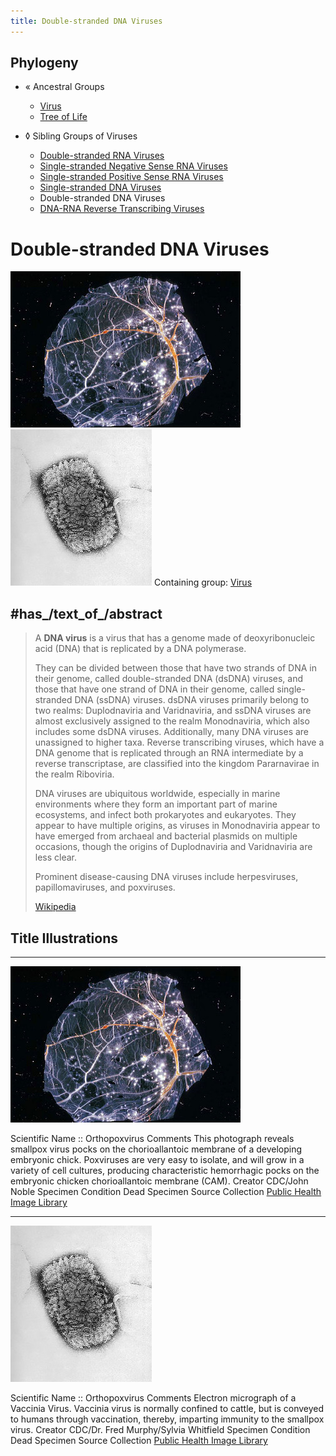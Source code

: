 ```yaml
---
title: Double-stranded DNA Viruses
---
```


## Phylogeny 

-   « Ancestral Groups  
    -   [Virus](../Virus.md)
    -   [Tree of Life](../Tree_of_Life.md)

-   ◊ Sibling Groups of  Viruses
    -   [Double-stranded RNA         Viruses](Double-stranded_RNA_Virus.md)
    -   [Single-stranded Negative Sense RNA         Viruses](Single-stranded_Negative_Sense_RNA_Viruses)
    -   [Single-stranded Positive Sense RNA         Viruses](Single-stranded_Positive_Sense_RNA_Viruses)
    -   [Single-stranded DNA         Viruses](Single-stranded_DNA_Virus.md)
    -   Double-stranded DNA Viruses
    -   [DNA-RNA Reverse Transcribing         Viruses](DNA-RNA_Reverse_Transcribing_Viruses)


# Double-stranded DNA Viruses 

![ ](Double-stranded_DNA_Virus/PHIL_3274_lores_002.jpg) ![ ](Double-stranded_DNA_Virus/PHIL_1877_lores_002.jpg) 
Containing group: [Virus](../Virus.md)

## #has_/text_of_/abstract 

> A **DNA virus** is a virus that has a genome made of deoxyribonucleic acid (DNA) 
> that is replicated by a DNA polymerase. 
> 
> They can be divided between those that have two strands of DNA in their genome, called double-stranded DNA (dsDNA) viruses, and those that have one strand of DNA in their genome, called single-stranded DNA (ssDNA) viruses. dsDNA viruses primarily belong to two realms: Duplodnaviria and Varidnaviria, and ssDNA viruses are almost exclusively assigned to the realm Monodnaviria, which also includes some dsDNA viruses. Additionally, many DNA viruses are unassigned to higher taxa. Reverse transcribing viruses, which have a DNA genome that is replicated through an RNA intermediate by a reverse transcriptase, are classified into the kingdom Pararnavirae in the realm Riboviria.
>
> DNA viruses are ubiquitous worldwide, especially in marine environments where they form an important part of marine ecosystems, and infect both prokaryotes and eukaryotes. They appear to have multiple origins, as viruses in Monodnaviria appear to have emerged from archaeal and bacterial plasmids on multiple occasions, though the origins of Duplodnaviria and Varidnaviria are less clear.
>
> Prominent disease-causing DNA viruses include herpesviruses, papillomaviruses, and poxviruses.
>
> [Wikipedia](https://en.wikipedia.org/wiki/DNA%20virus)

## Title Illustrations

  ------------------------------------------------------------------------------------------------

![](Double-stranded_DNA_Virus/PHIL_3274_lores_002.jpg)

  Scientific Name ::     Orthopoxvirus
  Comments             This photograph reveals smallpox virus pocks on the chorioallantoic membrane of a developing embryonic chick. Poxviruses are very easy to isolate, and will grow in a variety of cell cultures, producing characteristic hemorrhagic pocks on the embryonic chicken chorioallantoic membrane (CAM).
  Creator              CDC/John Noble
  Specimen Condition   Dead Specimen
  Source Collection    [Public Health Image Library](http://phil.cdc.gov/Phil/default.asp)
  
  ------------------------------------------------------------------------------------------------
![](Double-stranded_DNA_Virus/PHIL_1877_lores_002.jpg)

  Scientific Name ::     Orthopoxvirus
  Comments             Electron micrograph of a Vaccinia Virus. Vaccinia virus is normally confined to cattle, but is conveyed to humans through vaccination, thereby, imparting immunity to the smallpox virus.
  Creator              CDC/Dr. Fred Murphy/Sylvia Whitfield
  Specimen Condition   Dead Specimen
  Source Collection    [Public Health Image Library](http://phil.cdc.gov/Phil/default.asp)

  